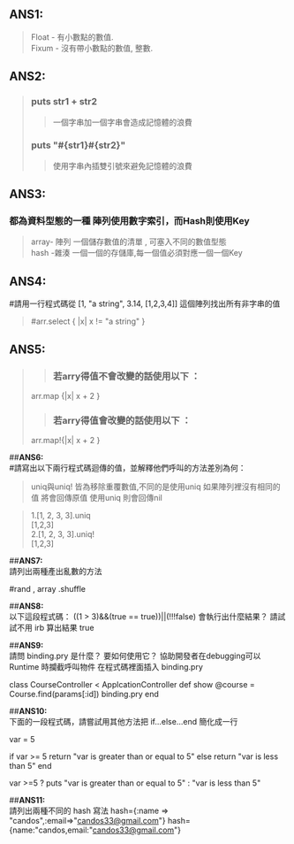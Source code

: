 ## **ANS1:** <br/>
> Float - 有小數點的數值. <br/>
> Fixum - 沒有帶小數點的數值, 整數.

## **ANS2:** <br/>
>### **puts str1 + str2**
>>一個字串加一個字串會造成記憶體的浪費 <br/> 
>### **puts "#{str1}#{str2}"** <br/>
>>使用字串內插雙引號來避免記憶體的浪費 <br/>

## **ANS3:** <br/>

### **都為資料型態的一種 陣列使用數字索引，而Hash則使用Key**<br/> 
>array- 陣列 一個儲存數值的清單 , 可塞入不同的數值型態 <br/>
>hash -雜湊  一個一個的存儲庫,每一個值必須對應一個一個Key <br/>

## **ANS4:** <br/>
#請用一行程式碼從 [1, "a string", 3.14, [1,2,3,4]] 這個陣列找出所有非字串的值 
>#arr.select { |x| x != "a string" } <br/>

## **ANS5:** <br/>

>>### 若arry得值不會改變的話使用以下 ：
>arr.map {|x| x + 2 } <br/>
>>### 若arry得值會改變的話使用以下 ：
>arr.map!{|x| x + 2 } <br/>

##**ANS6:** <br/>
#請寫出以下兩行程式碼迴傳的值，並解釋他們呼叫的方法差別為何：
>uniq與uniq! 皆為移除重覆數值,不同的是使用uniq 如果陣列裡沒有相同的值 將會回傳原值 使用uniq 則會回傳nil <br/>

>1.[1, 2, 3, 3].uniq <br/>
>[1,2,3] <br/>
>2.[1, 2, 3, 3].uniq! <br/>
>[1,2,3] <br/>

##**ANS7:** <br/>
請列出兩種產出亂數的方法

#rand , array .shuffle

##**ANS8:** <br/>
以下這段程式碼：
((1 > 3)&&(true == true))||(!!!false)
會執行出什麼結果？ 請試試不用 irb 算出結果
true

##**ANS9:** <br/>
請問 binding.pry 是什麼？ 要如何使用它？
協助開發者在debugging可以Runtime 時攔截呼叫物件
在程式碼裡面插入 binding.pry

 class CourseController < ApplcationController
  def show
    @course = Course.find(params[:id])
    binding.pry
  end

##**ANS10:** <br/>
下面的一段程式碼，請嘗試用其他方法把 if...else...end 簡化成一行

var = 5

if var >= 5
  return "var is greater than or equal to 5"
else
  return "var is less than 5"
end

var >=5 ? puts "var is greater than or equal to 5" : "var is less than 5"

##**ANS11:** <br/>
請列出兩種不同的 hash 寫法
hash={:name => "candos",:email=>"candos33@gmail.com"}
hash={name:"candos,email:"candos33@gmail.com"}
